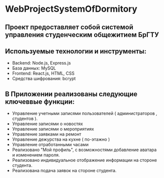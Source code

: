 # WebProjectSystemOfDormitory

##  Проект предоставляет собой системой управления студенческим общежитием БрГТУ

##  Используемые технологии и инструменты:
-	Backend: Node.js, Express.js
-	База данных: MySQL
-	Frontend: React.js, HTML, CSS
-	Средства шифрования: bcrypt 

## В Приложении реализованы следующие ключеввые функции:
- Управление учетными записями пользователей ( администраторов , студентов ).
- Управление записями о новостях
- Управление записями о мероприятиях
- Управление заявками на ремонт
- Управление дежурства на кухне ( по-этажно )
- Управление отработанными часами
- Реализовано "Мой профиль", с возможностями добавление аватара и изменением пароля.
- Реализовано индивидуальное отображение информации на стороне студента.
- Реализована подача заявок на стороне студента.
